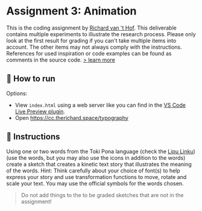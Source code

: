 # Assignment 3: Animation
This is the coding assignment by [Richard van 't Hof](https://www.therichard.space). This deliverable contains multiple experiments to illustrate the research process. Please only look at the first result for grading if you can't take multiple items into account. The other items may not always comply with the instructions. References for used inspiration or code examples can be found as comments in the source code.
[> learn more](notes.md)

## 🚀 How to run
Options:
- View `index.html` using a web server like you can find in the [VS Code Live Preview plugin](https://marketplace.visualstudio.com/items?itemName=ms-vscode.live-server).
- Open https://cc.therichard.space/typography

## 📄 Instructions
Using one or two words from the Toki Pona language (check the [Lipu Linku](https://linku.la/?q=)) (use the words, but you may also use the icons in addition to the words) create a sketch that creates a kinetic text story that illustrates the meaning of the words.
Hint: Think carefully about your choice of font(s) to help express your story and use transformation functions to move, rotate and scale your text. You may use the official symbols for the words chosen.

> Do not add things to the to be graded sketches that are not in the assignment!